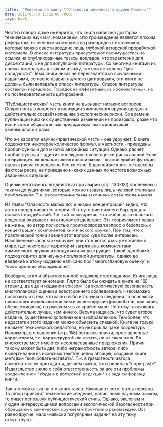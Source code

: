 ```yaml
---
title:  "Рецензия на книгу \"Опасности химического оружия России\""
date: 2011-05-30 15:22:00 -0000
tags: book
---
```


Честно говоря, даже не верится, что книга написана доктором технических наук В.И. Романовым. Это произведение является плохим рефератом, склеенным из множества разнородных источников, которые можно свести воедино лишь глубокой авторской проработкой материала. В списке литературы присутствуют преимущественно ссылки на опубликованные тезисы докладов, что характерно для диссертаций, а не для популярной литературы. Со многими книгами из списка литературы я знаком и вижу, что они вставлены "для солидности". Тема книги никак не пересекается со ссылочными изданиями, согласно правил научного цитирования, эти книги не должны были попадать в список литературы. Список литературы составлен неряшливо. Порядок не алфавитный, не хронологичный, не по последовательности цитирования.

"Публицистическая" часть книги не вызывает никаких вопросов. Секретность в вопросах утилизации химического оружия вредна и действительно создаёт излишние экологические риски. Со времени публикации никаких существенных изменений не произошло, разве что количество общественных природоохранных организаций уменьшилось в разы.

Что же касается научно-практической части - она удручает. В книге содержится некоторое количество формул, в частности - приведены пробит-функции для многих аварийных ситуаций. Однако, расчёт пробит-функции - один из последних этапов оценки риска аварий. Если не приводить начальных шагов оценки риска - знание пробит-функции оценки риска совершенно бесполезно. В данной же книге не оценены факторы риска, не приведено никаких данных по частоте возможных аварийных ситуаций.

Оценки негативного воздействия при аварии (стр. 130-131) проведены с такими допущениями, которые можно назвать лишь нулевой степенью приближения. Т.е. рассмотрение темы закончено сразу после начала. 

Из главы "Опасность малых доз и низких концентраций" видно, что автор предерживается теории об отсутствии нижнего барьера для опасных воздействий. Т.е. той точки зрения, что любая доза опасного вещества оказывает негативное воздействие. Эта теория имеет право на жизнь, но автор полностью проигнорировал вопрос о безопасных концентрациях компонентов химического оружия. При том, что с практической точки зрения этот вопрос куда более интересен. Накопленные запасы химоружия уничтожаются и мы *уже* живём в мире, где некоторые территории загрязнены компонентами химического оружия и продуктами их деструкции. Такой однобокий подход годится для научно-популярной литературы, однако во введение к этому изданию написано про "многоплановую оценку" и "всестороннее обследование".

Вообщем, этим и объясняется моё недовольство изданием. Книга лишь не соответствует аннотации. Глупо было бы ожидать в книге на 160 страниц, да ещё и изданной союзом "За экологическую безопасность" многоплановой оценки и всестороннего обследования. Невозможно поспорить и с тем, что каких-либо источников сведений по опасности невоенного использования химического оружия (разработки, хранения, обезвреживания) на русском языке крайне мало. Поэтому такая книга действительно лучше, чем ничего. Весьма надеюсь, что будет второе издание, существенно дополненное и исправленное.  Тем более, что недостатки этого издания можно объяснить спешкой. Книга не только не имеет технического редактора, но не прошла даже корректуры. Например, в оглавлении (стр. 158) остались значки, проставленные корректором, т.е. корректрура была начата, но не закончена. Во множестве мест имеются несогласованные предложения. Причин такому может быть две, либо неграмотность автора, либо выдергивание из исходных текстов целых абзацев, создание книги методом "копировать-вставить". Т.к. в грамотности автора сомневаться не приходится, делаем вывод, что причина в "copy-paste". Издательство сняло с себя ответственность за все эти проблемы уведомлением "Издано в авторской редакции" на заднем форзаце книги.

Так что мой отзыв на эту книгу таков. Написано плохо, очень неровно. То автор приводит технические сведения, написанные научным языком, то пишет используя публицистический стиль. Однако, экологам и людям интересующимся вопросами экологической безопасности при обращении с химическим оружием к прочтению рекомендую. Всё равно другие, мало-мальски популярные издания на эту тему отсутствуют.